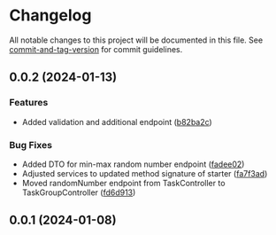 # Changelog

All notable changes to this project will be documented in this file. See [commit-and-tag-version](https://github.com/absolute-version/commit-and-tag-version) for commit guidelines.

## 0.0.2 (2024-01-13)


### Features

* Added validation and additional endpoint ([b82ba2c](https://github.com/eTutor-plus-plus/task-app-binary-search/commit/b82ba2cbf7ef95c2fedd0b25f1855081b8385c7c))


### Bug Fixes

* Added DTO for min-max random number endpoint ([fadee02](https://github.com/eTutor-plus-plus/task-app-binary-search/commit/fadee0279f19b8034ea373842ed5b9703585b97a))
* Adjusted services to updated method signature of starter ([fa7f3ad](https://github.com/eTutor-plus-plus/task-app-binary-search/commit/fa7f3ad0ef913b08713044ea1c97cd1c542f40ff))
* Moved randomNumber endpoint from TaskController to TaskGroupController ([fd6d913](https://github.com/eTutor-plus-plus/task-app-binary-search/commit/fd6d913427a52ec3728f36b089fcc92e4f366c01))

## 0.0.1 (2024-01-08)
